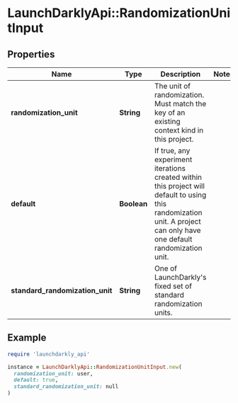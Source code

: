 # LaunchDarklyApi::RandomizationUnitInput

## Properties

| Name | Type | Description | Notes |
| ---- | ---- | ----------- | ----- |
| **randomization_unit** | **String** | The unit of randomization. Must match the key of an existing context kind in this project. |  |
| **default** | **Boolean** | If true, any experiment iterations created within this project will default to using this randomization unit. A project can only have one default randomization unit. |  |
| **standard_randomization_unit** | **String** | One of LaunchDarkly&#39;s fixed set of standard randomization units. |  |

## Example

```ruby
require 'launchdarkly_api'

instance = LaunchDarklyApi::RandomizationUnitInput.new(
  randomization_unit: user,
  default: true,
  standard_randomization_unit: null
)
```

